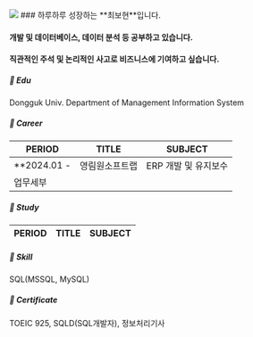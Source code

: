 <img src="https://capsule-render.vercel.app/api?type=venom&color=auto&height=120&section=header&text=Hello%20World&fontSize=40&fontColor=auto" />
### 하루하루 성장하는 **최보현**입니다.

#### 개발 및 데이터베이스, 데이터 분석 등 공부하고 있습니다. 
#### 직관적인 주석 및 논리적인 사고로 비즈니스에 기여하고 싶습니다. 


##### 📖 Edu
Dongguk Univ. Department of Management Information System
##### 🏢 Career

| PERIOD | TITLE | SUBJECT |
| ------- | ------- | ------- | 
| **2024.01 - | 영림원소프트랩 | ERP 개발 및 유지보수 | 
| 업무세부 | | |

##### 📖 Study

| PERIOD | TITLE | SUBJECT |
| ------- | ------- | -------|


##### 🧩 Skill  

SQL(MSSQL, MySQL) 

##### 📜 Certificate

TOEIC 925, SQLD(SQL개발자), 정보처리기사
